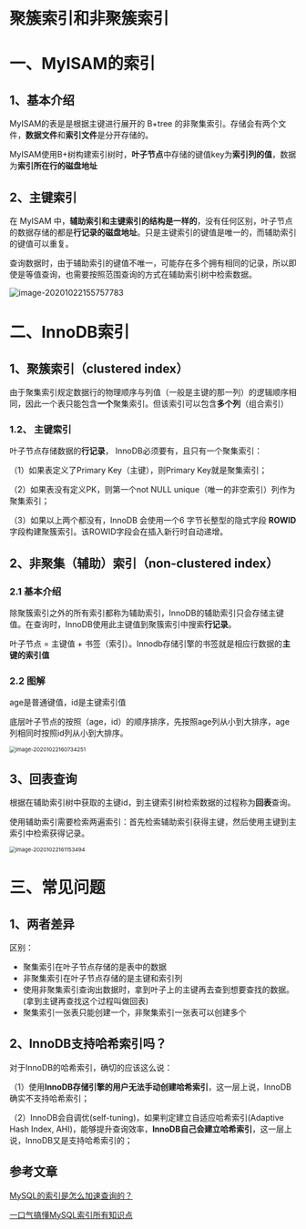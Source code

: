# 聚簇索引和非聚簇索引

# 一、MyISAM的索引

## 1、基本介绍

MyISAM的表是是根据主键进行展开的 B+tree 的非聚集索引。存储会有两个文件，**数据文件**和**索引文件**是分开存储的。

MyISAM使用B+树构建索引树时，**叶子节点**中存储的键值key为**索引列的值**，数据为**索引所在行的磁盘地址**



## 2、主键索引

在 MyISAM 中，**辅助索引和主键索引的结构是一样的**，没有任何区别，叶子节点的数据存储的都是**行记录的磁盘地址**。只是主键索引的键值是唯一的，而辅助索引的键值可以重复。

查询数据时，由于辅助索引的键值不唯一，可能存在多个拥有相同的记录，所以即使是等值查询，也需要按照范围查询的方式在辅助索引树中检索数据。

![image-20201022155757783](https://gitee.com/BlacksJack/picture-bed/raw/master/img/20201022155806.png)











# 二、InnoDB索引

## 1、聚簇索引（clustered index）

由于聚集索引规定数据行的物理顺序与列值（一般是主键的那一列）的逻辑顺序相同，因此一个表只能包含**一个**聚集索引。但该索引可以包含**多个列**（组合索引）



### 1.2、 主键索引

叶子节点存储数据的**行记录**， InnoDB必须要有，且只有一个聚集索引：

（1）如果表定义了Primary Key（主键），则Primary Key就是聚集索引；

（2）如果表没有定义PK，则第一个not NULL unique（唯一的非空索引）列作为聚集索引；

（3）如果以上两个都没有，InnoDB 会使用一个6 字节长整型的隐式字段 **ROWID**字段构建聚簇索引。该ROWID字段会在插入新行时自动递增。



## 2、非聚集（辅助）索引（non-clustered index）

### 2.1 基本介绍

除聚簇索引之外的所有索引都称为辅助索引，InnoDB的辅助索引只会存储主键值。在查询时，InnoDB使用此主键值到聚簇索引中搜索**行记录**。

叶子节点 = 主键值 + 书签（索引）。Innodb存储引擎的书签就是相应行数据的**主键的索引值**



### 2.2 图解

age是普通键值，id是主键索引值

底层叶子节点的按照（age，id）的顺序排序，先按照age列从小到大排序，age列相同时按照id列从小到大排序。

<img src="https://gitee.com/BlacksJack/picture-bed/raw/master/img/20201022160734.png" alt="image-20201022160734251" style="zoom:67%;" />



## 3、回表查询

根据在辅助索引树中获取的主键id，到主键索引树检索数据的过程称为**回表**查询。

使用辅助索引需要检索两遍索引：首先检索辅助索引获得主键，然后使用主键到主索引中检索获得记录。

<img src="https://gitee.com/BlacksJack/picture-bed/raw/master/img/20201022161153.png" alt="image-20201022161153494" style="zoom:67%;" />







# 三、常见问题

## 1、两者差异

区别：

- 聚集索引在叶子节点存储的是表中的数据
- 非聚集索引在叶子节点存储的是主键和索引列
- 使用非聚集索引查询出数据时，拿到叶子上的主键再去查到想要查找的数据。(拿到主键再查找这个过程叫做回表)
- 聚集索引一张表只能创建一个，非聚集索引一张表可以创建多个



## 2、InnoDB支持哈希索引吗？

对于InnoDB的哈希索引，确切的应该这么说：

（1）使用**InnoDB存储引擎的用户无法手动创建哈希索引**，这一层上说，InnoDB确实不支持哈希索引；

（2）InnoDB会自调优(self-tuning)，如果判定建立自适应哈希索引(Adaptive Hash Index, AHI)，能够提升查询效率，**InnoDB自己会建立哈希索引**，这一层上说，InnoDB又是支持哈希索引的；







## 参考文章

[MySQL的索引是怎么加速查询的？](https://cloud.tencent.com/developer/article/1589646)

[一口气搞懂MySQL索引所有知识点](https://mp.weixin.qq.com/s?__biz=MzAwNDA2OTM1Ng==&mid=2453147214&idx=1&sn=d6ef2e8b8c139db9dc302753050f535e&chksm=8cfd2ccdbb8aa5db91198f30c6968b1ec92525887627bd7cae10a713ab8f4bf06365c3c17223&scene=126&sessionid=1603340645&key=de438a290b06e75ac9f2f3e88df418cea45c3b9c0952f3417c9f40cb3bd392b1f6379a644054a64862b70eda2154e8722acae9a8df0176e251fd453818478975fd6b595823e370a4ddda408412ce5c041d91a2cbc7c24ed43574a677f8eef49bd9b627cd5e40b89a204130f51328ee8ea75c29fcccc0757937207e9e468e5ed9&ascene=1&uin=MTg5MjE1NTkyOQ%3D%3D&devicetype=Windows+10+x64&version=6300002f&lang=zh_CN&exportkey=A0XjGQFC9D0UtivAPIvNk48%3D&pass_ticket=vHkkoDFHHLC1w640ACy3Bx8%2B14lbLLu887%2FAqLUZ8XyIaOWhK6bSzwE0lr7mD00G&wx_header=0)